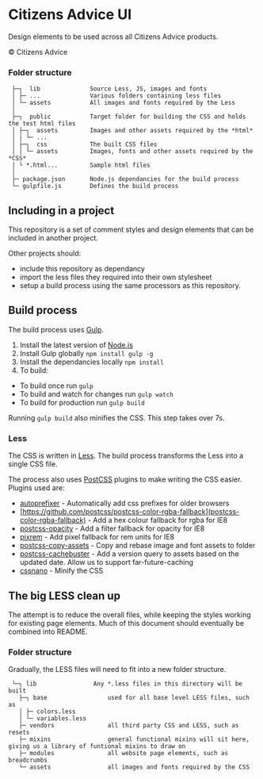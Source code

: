 # Citizens Advice UI

Design elements to be used across all Citizens Advice products.

© Citizens Advice

### Folder structure


	 ├─┐  lib              Source Less, JS, images and fonts
	 │ ├─ ...              Various folders containing less files 
	 │ └─ assets           All images and fonts required by the Less
	 │ 
	 ├─┐  public           Target folder for building the CSS and holds the test html files
	 │ ├─┐  assets         Images and other assets required by the *html*
	 │ | └─ ...
	 │ ├─┐  css            The built CSS files
	 │ │ └─ assets         Images, fonts and other assets required by the *CSS*
	 │ └ *.html...         Sample html files
	 │
	 ├─ package.json       Node.js dependancies for the build process
	 └─ gulpfile.js        Defines the build process

## Including in a project

This repository is a set of comment styles and design elements that can be included in another project.

Other projects should:

* include this repository as dependancy
* import the less files they required into their own stylesheet
* setup a build process using the same processors as this repository.

## Build process

The build process uses [Gulp](http://gulpjs.com/).

1. Install the latest version of [Node.js](https://nodejs.org/en/)
2. Install Gulp globally `npm install gulp -g`
3. Install the dependancies locally `npm install`
4. To build:
  * To build once run `gulp`
  * To build and watch for changes run `gulp watch`
  * To build for production run `gulp build`

Running `gulp build` also minifies the CSS.  This step takes over 7s.

### Less

The CSS is written in [Less](http://lesscss.org/).  The build process transforms the Less into a single CSS file.

The process also uses [PostCSS](https://github.com/postcss/postcss) plugins to make writing the CSS easier.  Plugins used are:

* [autoprefixer](https://github.com/postcss/autoprefixer) - Automatically add css prefixes for older browsers
* [https://github.com/postcss/postcss-color-rgba-fallback](postcss-color-rgba-fallback) - Add a hex colour fallback for rgba for IE8
* [postcss-opacity](https://github.com/iamvdo/postcss-opacity) - Add a filter fallback for opacity for IE8
* [pixrem](https://github.com/robwierzbowski/node-pixrem) - Add pixel fallback for rem units for IE8
* [postcss-copy-assets](https://github.com/shutterstock/postcss-copy-assets) - Copy and rebase image and font assets to folder
* [postcss-cachebuster](https://github.com/glebmachine/postcss-cachebuster) - Add a version query to assets based on the updated date.  Allow us to support far-future-caching
* [cssnano](http://cssnano.co/) - Minify the CSS



## The big LESS clean up

The attempt is to reduce the overall files, while keeping the styles working for existing page elements. Much of this document should eventually be combined into README.


### Folder structure

Gradually, the LESS files will need to fit into a new folder structure.

	 └─┐ lib   				Any *.less files in this directory will be built
	   ├─┐ base 				used for all base level LESS files, such as  
	   │ ├─ colors.less  
	   │ └─ variables.less  
	   ├─ vendors				all third party CSS and LESS, such as resets  
	   ├─ mixins				general functional mixins will sit here, giving us a library of funtional mixins to draw on  
	   ├─ modules				all website page elements, such as breadcrumbs
	   └─ assets				all images and fonts required by the CSS






